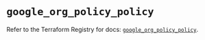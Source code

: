 # `google_org_policy_policy`

Refer to the Terraform Registry for docs: [`google_org_policy_policy`](https://registry.terraform.io/providers/hashicorp/google/6.38.0/docs/resources/org_policy_policy).
